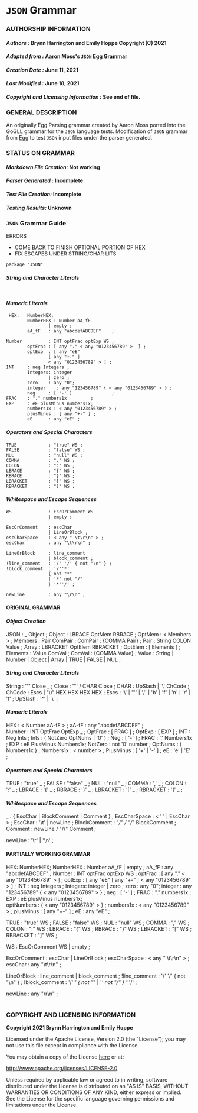 # **`JSON` Grammar**
### **AUTHORSHIP INFORMATION**
#### *Authors :* Brynn Harrington and Emily Hoppe Copyright (C) 2021
#### *Adapted from :* Aaron Moss's [`JSON` Egg Grammar](https://github.com/bruceiv/egg/blob/deriv/grammars/JSON-u.egg)
#### *Creation Date :* June 11, 2021 
#### *Last Modified :* June 18, 2021
#### *Copyright and Licensing Information :* See end of file.

###  **GENERAL DESCRIPTION**
An originally Egg Parsing grammar created by Aaron Moss ported into the GoGLL grammar for the `JSON` language tests. Modification of `JSON` grammar from [Egg](https://github.com/bruceiv/egg/blob/deriv/grammars/JSON-u.egg) to test `JSON` input files under the parser generated.
### **STATUS ON GRAMMAR**
#### *Markdown File Creation:* Not working 
#### *Parser Generated :* Incomplete
#### *Test File Creation:* Incomplete
#### *Testing Results:* Unknown
### **`JSON` Grammar Guide**
ERRORS
- COME BACK TO FINISH OPTIONAL PORTION OF HEX
- FIX ESCAPES UNDER STRING/CHAR LITS
```
package "JSON" 
```  
#### ***String and Character Literals***
```


```
#### ***Numeric Literals***
```
 HEX:   NumberHEX;
        NumberHEX : Number aA_fF 
                | empty ;
        aA_fF   : any "abcdefABCDEF"    ; 
        
Number          : INT optFrac optExp WS ;
        optFrac : [ any "." < any "0123456789" >  ] ;
        optExp  : [ any "eE" 
                [ any "+-" ] 
                < any "0123456789" > ] ;
INT     : neg Integers ;
        Integers: integer
                | zero ;
        zero    : any "0";
        integer    : any "123456789" { < any "0123456789" > } ;
        neg     : [ '-' ]               ;
FRAC    : "." numbers1x         ;
EXP     : eE plusMinus numbers1x;  
        numbers1x : < any "0123456789" > ;
        plusMinus : [ any "+-" ] ;
        eE      : any "eE" ;
```
#### ***Operators and Special Characters***
```
TRUE            : "true" WS ;
FALSE           : "false" WS ;
NUL             : "null" WS ;
COMMA           : "," WS ;
COLON           : ":" WS ;
LBRACE          : "{" WS ;
RBRACE          : "}" WS ;
LBRACKET        : "[" WS ;
RBRACKET        : "]" WS ;
```
#### ***Whitespace and Escape Sequences***
```
WS              : EscOrComment WS
                | empty ;

EscOrComment    : escChar 
                | LineOrBlock ;
escCharSpace    : < any " \t\r\n" > ;
escChar         : any "\t\r\n" ; 

LineOrBlock     : line_comment 
                | block_comment ;
!line_comment   : '/' '/' { not "\n" } ;
!block_comment  : '/''*' 
                { not "*" 
                | '*' not "/" 
                } '*''/' ;

newLine         : any "\r\n" ;                 
```
#### ORIGINAL GRAMMAR
#### ***Object Creation***
JSON            : _ Object              ;
Object          : LBRACE OptMem RBRACE  ;
        OptMem  : < Members >           ;
Members         : Pair ComPair          ;
        ComPair : {COMMA Pair}          ;
Pair            : String COLON Value    ;
Array           : LBRACKET OptElem RBRACKET ;
        OptElem : [ Elements ]          ;
Elements        : Value ComVal          ;
        ComVal  : {COMMA Value}         ;
Value           : String 
                | Number 
                | Object 
                | Array 
                | TRUE 
                | FALSE 
                | NUL                   ;
#### ***String and Character Literals***
String          : '\"' Close _          ;
        Close   : '\"' 
                / CHAR Close            ;
CHAR            : UpSlash | '\\' ChCode ;
        ChCode  : Escs 
                | "u" HEX HEX HEX HEX   ;
        Escs    : '\\' 
                | '\"' 
                | '/' 
                | 'b' 
                | 'f' 
                | 'n' 
                | 'r' 
                | 't'                   ;
        UpSlash : '^' 
                | '\\'                  ;
#### ***Numeric Literals***
HEX             : < Number aA-fF >      ;
        aA-fF   : any "abcdefABCDEF"    ;  
Number          : INT OptFrac OptExp _  ;
        OptFrac : [ FRAC ]              ;
        OptExp  : [ EXP ]               ;
INT             : Neg Ints              ;
        Ints    : ( NotZero OptNums 
                | '0' )                 ; 
        Neg     : [ '-' ]               ;
FRAC            : '.' Numbers1x         ;
EXP             : eE PlusMinus Numbers1x;
        NotZero : not '0' number        ;
        OptNums : { Numbers1x }         ;
      Numbers1x : < number >            ;
      PlusMinus : [ '+' | '-' ]         ;
        eE      : 'e' | 'E'             ;
#### ***Operators and Special Characters***
TRUE            : "true" _              ;
FALSE           : "false" _             ;
NUL             : "null" _              ;
COMMA           : ',' _                 ;
COLON           : ':' _                 ;
LBRACE          : '{' _                 ;
RBRACE          : '}' _                 ;
LBRACKET        : '[' _                 ;
RBRACKET        : ']' _                 ;
#### ***Whitespace and Escape Sequences***
_               : { EscChar 
                | BlockComment 
                | Comment }             ;
EscCharSpace    : < ' ' 
                | EscChar >              ;
EscChar         : '\t' 
                | newLine               ; 
BlockComment    : "*/" 
                / "/*" BlockComment     ;
Comment         : newLine 
                / "//" Comment          ; 

newLine         : '\r' 
                | '\n'                  ;
#### PARTIALLY WORKING GRAMMAR
 HEX:   NumberHEX;
        NumberHEX : Number aA_fF 
                | empty ;
        aA_fF   : any "abcdefABCDEF"    ; 
Number          : INT optFrac optExp WS ;
        optFrac : [ any "." < any "0123456789" >  ] ;
        optExp  : [ any "eE" [ any "+-" ] < any "0123456789" > ] ;
INT     : neg Integers ;
        Integers: integer
                | zero ;
        zero    : any "0";
        integer    : any "123456789" { < any "0123456789" > } ;
        neg     : [ '-' ]               ;
FRAC    : "." numbers1x         ;
EXP     : eE plusMinus numbers1x;  
        optNumbers : { < any "0123456789" > } ;
        numbers1x : < any "0123456789" > ;
        plusMinus : [ any "+-" ] ;
        eE      : any "eE" ;

TRUE            : "true" WS ;
FALSE           : "false" WS ;
NUL             : "null" WS ;
COMMA           : "," WS ;
COLON           : ":" WS ;
LBRACE          : "{" WS ;
RBRACE          : "}" WS ;
LBRACKET        : "[" WS ;
RBRACKET        : "]" WS ;

WS              : EscOrComment WS
                | empty ;

EscOrComment    : escChar 
                | LineOrBlock ;
escCharSpace    : < any " \t\r\n" > ;
escChar         : any "\t\r\n" ; 

LineOrBlock     : line_comment 
                | block_comment ;
!line_comment   : '/' '/' { not "\n" } ;
!block_comment  : '/''*' 
                { not "*" 
                | '*' not "/" 
                } '*''/' ;

newLine         : any "\r\n" ;  
#
### **COPYRIGHT AND LICENSING INFORMATION**
**Copyright 2021 Brynn Harrington and Emily Hoppe**

Licensed under the Apache License, Version 2.0 (the "License"); you may not use this file except in compliance with the License.

You may obtain a copy of the License [here](http://www.apache.org/licenses/LICENSE-2.0) or at:

http://www.apache.org/licenses/LICENSE-2.0

Unless required by applicable law or agreed to in writing, software distributed under the License is distributed on an "AS IS" BASIS, WITHOUT WARRANTIES OR CONDITIONS OF ANY KIND, either express or implied. See the License for the specific language governing permissions and limitations under the License.